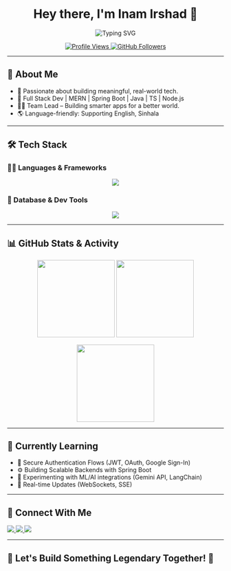 <!-- Profile Header -->
<h1 align="center">Hey there, I'm Inam Irshad 👋</h1>

<p align="center">
  <img src="https://readme-typing-svg.demolab.com?font=Fira+Code&size=24&pause=1000&color=F7DC6F&width=435&lines=Full+Stack+Developer;Creative+Problem+Solver;Team+Leader;Lifelong+Learner;Sleepless+Hustler+%F0%9F%92%BB%E2%9A%A1" alt="Typing SVG" />
</p>

<p align="center">
  <a href="https://github.com/ItsInam">
    <img src="https://komarev.com/ghpvc/?username=ItsInam&label=Profile%20views&color=0e75b6&style=for-the-badge" alt="Profile Views" />
  </a>
  <a href="https://github.com/ItsInam?tab=followers">
    <img src="https://img.shields.io/github/followers/ItsInam?label=Followers&style=for-the-badge" alt="GitHub Followers" />
  </a>
</p>

---

## 🚀 About Me

- 🧠 Passionate about building meaningful, real-world tech.
- 🔧 Full Stack Dev | MERN | Spring Boot | Java | TS | Node.js
- 👨‍💻 Team Lead – Building smarter apps for a better world.
- 🌎 Language-friendly: Supporting English, Sinhala

---

## 🛠️ Tech Stack

### 👨‍💻 Languages & Frameworks

<p align="center">
  <img src="https://skillicons.dev/icons?i=js,ts,java,py,php,html,css,react,nextjs,nodejs,express,spring" />
</p>

### 💾 Database & Dev Tools

<p align="center">
  <img src="https://skillicons.dev/icons?i=mongodb,mysql,firebase,postman,git,github,vscode,idea,figma,vercel,trello" />
</p>

---

## 📊 GitHub Stats & Activity

<p align="center">
  <img src="https://github-readme-stats.vercel.app/api?username=ItsInam&show_icons=true&theme=tokyonight&hide_border=true" height="180px" />
  <img src="https://github-readme-stats.vercel.app/api/top-langs/?username=ItsInam&layout=compact&theme=tokyonight&hide_border=true" height="180px" />
</p>

<p align="center">
  <img src="https://github-readme-streak-stats.herokuapp.com/?user=ItsInam&theme=tokyonight&hide_border=true" height="180px" />
</p>

---

## 🌱 Currently Learning

- 🔐 Secure Authentication Flows (JWT, OAuth, Google Sign-In)
- ⚙️ Building Scalable Backends with Spring Boot
- 🤖 Experimenting with ML/AI integrations (Gemini API, LangChain)
- 🔄 Real-time Updates (WebSockets, SSE)

---

## 🔗 Connect With Me

<p align="left">
  <a href="https://www.linkedin.com/in/inam-irshad/" target="_blank">
    <img src="https://img.shields.io/badge/LinkedIn-0A66C2?style=for-the-badge&logo=linkedin&logoColor=white" />
  </a>
  <a href="mailto:inamirshad2005@gmail.com">
    <img src="https://img.shields.io/badge/Gmail-EA4335?style=for-the-badge&logo=gmail&logoColor=white" />
  </a>
  <a href="https://Inam_Irshad.com" target="_blank">
    <img src="https://img.shields.io/badge/Portfolio-000000?style=for-the-badge&logo=vercel&logoColor=white" />
  </a>
</p>

---

## 💬 Let's Build Something Legendary Together! 🚀
